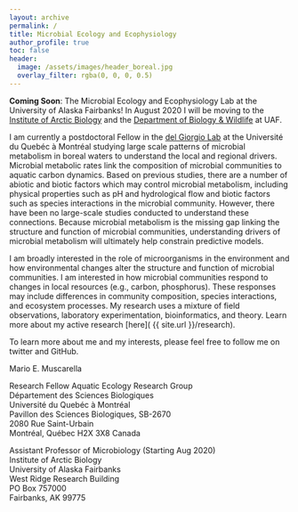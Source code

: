 ```yaml
---
layout: archive
permalink: /
title: Microbial Ecology and Ecophysiology
author_profile: true
toc: false
header:
  image: /assets/images/header_boreal.jpg
  overlay_filter: rgba(0, 0, 0, 0.5)
---
```


**Coming Soon**: The Microbial Ecology and Ecophysiology Lab at the University of Alaska Fairbanks! In August 2020 I will be moving to the [Institute of Arctic Biology]( https://www.iab.uaf.edu/) and the [Department of Biology & Wildlife]( https://www.bw.uaf.edu/) at UAF. 

I am currently a postdoctoral Fellow in the [del Giorgio Lab](http://www.gril.uqam.ca/del_Giorgio.html) at the Université du Quebéc à Montréal studying large scale patterns of microbial metabolism in boreal waters to understand the local and regional drivers. Microbial metabolic rates link the composition of microbial communities to aquatic carbon dynamics. Based on previous studies, there are a number of abiotic and biotic factors which may control microbial metabolism, including physical properties such as pH and hydrological flow and biotic factors such as species interactions in the microbial community. However, there have been no large-scale studies conducted to understand these connections. Because microbial metabolism is the missing gap linking the structure and function of microbial communities, understanding drivers of microbial metabolism will ultimately help constrain predictive models. 

I am broadly interested in the role of microorganisms in the environment and how environmental changes alter the structure and function of microbial communities. I am interested in how microbial communities respond to changes in local resources (e.g., carbon, phosphorus). These responses may include differences in community composition, species interactions, and ecosystem processes. My research uses a mixture of field observations, laboratory experimentation, bioinformatics, and theory. Learn more about my active research [here]( {{ site.url }}/research).

To learn more about me and my interests, please feel free to follow me on twitter and GitHub.

Mario E. Muscarella<br>

Research Fellow
Aquatic Ecology Research Group<br>
Département des Sciences Biologiques<br>
Université du Quebéc à Montréal<br>
Pavillon des Sciences Biologiques, SB-2670<br>
2080 Rue Saint-Urbain<br>
Montréal, Québec H2X 3X8 Canada<br>

Assistant Professor of Microbiology (Starting Aug 2020)<br>
Institute of Arctic Biology<br>
University of Alaska Fairbanks<br>
West Ridge Research Building<br>
PO Box 757000<br>
Fairbanks, AK 99775<br>


